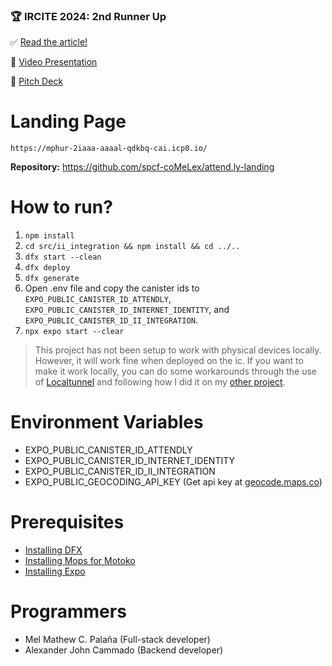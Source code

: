 ### 🏆 IRCITE 2024: 2nd Runner Up

✅ [Read the article!](https://medium.com/@ICPHubPH/ircite-2024-celebrating-innovation-and-creativity-at-ithink-hackathon-award-ceremony-58734293686f)

🎥 [Video Presentation](https://drive.google.com/file/d/1PHRe09-dPGpJSBdcTh9moOt1ynkTuv-z/view?usp=drive_link)

💼 [Pitch Deck](https://drive.google.com/file/d/1ahqI-v3lakgpjhwY9DWNDmYr9hr6S3V5/view?usp=drive_link)


# Landing Page

```
https://mphur-2iaaa-aaaal-qdkbq-cai.icp0.io/
```
**Repository:** https://github.com/spcf-coMeLex/attend.ly-landing

# How to run?

1. `npm install`
2. `cd src/ii_integration && npm install && cd ../..`
3. `dfx start --clean`
4. `dfx deploy`
5. `dfx generate`
6. Open .env file and copy the canister ids to `EXPO_PUBLIC_CANISTER_ID_ATTENDLY`, `EXPO_PUBLIC_CANISTER_ID_INTERNET_IDENTITY`, and `EXPO_PUBLIC_CANISTER_ID_II_INTEGRATION`.
7. `npx expo start --clear`

> This project has not been setup to work with physical devices locally. However, it will work fine when deployed on the ic. If you want to make it work locally, you can do some workarounds through the use of [Localtunnel](https://localtunnel.me/) and following how I did it on my [other project](https://github.com/melmatx/wander.ly).

# Environment Variables

- EXPO_PUBLIC_CANISTER_ID_ATTENDLY
- EXPO_PUBLIC_CANISTER_ID_INTERNET_IDENTITY
- EXPO_PUBLIC_CANISTER_ID_II_INTEGRATION
- EXPO_PUBLIC_GEOCODING_API_KEY (Get api key at [geocode.maps.co](https://geocode.maps.co/))

# Prerequisites

- [Installing DFX](https://internetcomputer.org/docs/current/developer-docs/getting-started/install/)
- [Installing Mops for Motoko](https://mops.one/docs/install)
- [Installing Expo](https://docs.expo.dev/get-started/installation/)

# Programmers

- Mel Mathew C. Palaña (Full-stack developer)
- Alexander John Cammado (Backend developer)
